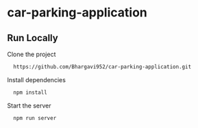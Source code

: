 # car-parking-application

## Run Locally

Clone the project

```bash
  https://github.com/Bhargavi952/car-parking-application.git
```
Install dependencies

```bash
  npm install
```

Start the server

```bash
  npm run server
```
